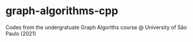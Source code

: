 # graph-algorithms-cpp
 
Codes from the undergratuate Graph Algoriths course @ University of São Paulo (2021)